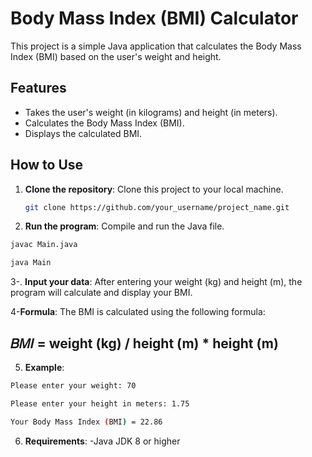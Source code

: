 # Body Mass Index (BMI) Calculator

This project is a simple Java application that calculates the Body Mass Index (BMI) based on the user's weight and height.

## Features

- Takes the user's weight (in kilograms) and height (in meters).
- Calculates the Body Mass Index (BMI).
- Displays the calculated BMI.

## How to Use

1. **Clone the repository**: Clone this project to your local machine.
   ```bash
   git clone https://github.com/your_username/project_name.git

2. **Run the program**: Compile and run the Java file.
```bash
javac Main.java

java Main
```
3-. **Input your data**: After entering your weight (kg) and height (m), the program will calculate and display your BMI.

4-**Formula**:
The BMI is calculated using the following formula:

## 𝐵𝑀𝐼 = weight (kg) / height (m) * height (m)

5. **Example**:

 ```bash
Please enter your weight: 70

Please enter your height in meters: 1.75

Your Body Mass Index (BMI) = 22.86
```

6. **Requirements**:
-Java JDK 8 or higher
​
 
